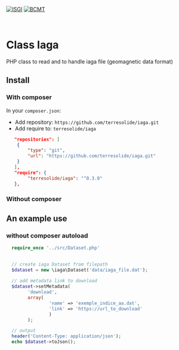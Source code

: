 
[![ISGI](https://www7.obs-mip.fr/wp-content-aeris/uploads/sites/4/2019/07/logo_ISGI_2-150x150.png)](http://isgi.unistra.fr/)
[![BCMT](https://www7.obs-mip.fr/wp-content-aeris/uploads/sites/4/2017/12/bcmt-e1562157506384.png)](http://www.bcmt.fr/)

&#x202F;
# Class Iaga 
PHP class to read and to handle iaga file (geomagnetic data format)


## Install
### With composer
In your `composer.json`:
 * Add repository: `https://github.com/terresolide/iaga.git`
 * Add require to: `terresolide/iaga`

```json
   "repositories": [
	{
	    "type": "git",
	    "url": "https://github.com/terresolide/iaga.git"
	}
   ],
   "require": {
        "terresolide/iaga": "^0.3.0"
   },
```

### Without composer


## An example use 
### without composer autoload

```php
  require_once '../src/Dataset.php'
 

  // create iaga Dataset from filepath
  $dataset = new \iaga\Dataset('data/iaga_file.dat');
  
  // add metadata link to download
  $dataset->setMetadata(
        'download', 
        array(
                'name' => 'exemple_indice_aa.dat',
                'link' => 'https://url_to_download'
                )
        );

  // output
  header('Content-Type: application/json');
  echo $dataset->toJson();
```


